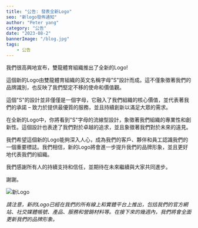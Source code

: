 ```yaml
---
title: "公告: 發表全新Logo"
seo: "新logo發佈通知"
author: "Peter yang"
category: "公告"
date: "2023-08-2"
bannerImage: "/blog.jpg"
tags:
    - 公告
---
```



我們很高興地宣布，雙龍體育組織推出了全新的Logo!

這個新的Logo由雙龍體育組織的英文名稱字母"S"設計而成。這不僅象徵著我們的品牌識別，也反映了我們堅定不移的使命和價值觀。

這個"S"的設計並非僅僅是一個字母，它融入了我們組織的核心價值，並代表著我們的承諾 – 致力於提供最優質的服務，並且持續創新以滿足大眾的需求。

在全新的Logo中，你將看到"S"字母的流線型設計，象徵著我們組織的專業性和創新性。這個設計也表達了我們對於卓越的追求，並且象徵著我們對於未來的遠見。

我們希望這個新的Logo能夠深入人心，成為我們的客戶、夥伴和員工認識我們的一個重要標誌。我們相信，新的Logo將會進一步提升我們的品牌形象，並且更好地代表我們的組織。

我們感謝所有人的持續支持和信任，並期待在未來繼續與大家共同進步。

謝謝。

![新Logo](https://ssangyongsports.org/logo.png "新Logo")

_請注意，新的Logo已經在我們的所有線上和實體平台上推出，包括我們的官方網站、社交媒體帳號、產品、服務和營銷材料等。在接下來的幾週內，我們將會全面更新我們的品牌形象。_
